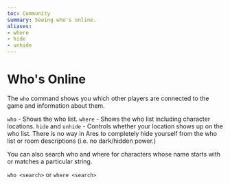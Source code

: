 ```yaml
---
toc: Community
summary: Seeing who's online.
aliases:
- where
- hide
- unhide
---
```

# Who's Online

The `who` command shows you which other players are connected to the game and information about them.

`who` - Shows the who list.
`where` - Shows the who list including character locations.
`hide` and `unhide` - Controls whether your location shows up on the who list.
      There is no way in Ares to completely hide yourself from the who list or room
      descriptions (i.e. no dark/hidden power.)

You can also search who and where for characters whose name starts with or matches a particular string.

`who <search>` or `where <search>`
